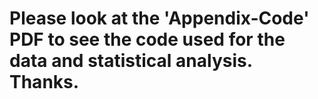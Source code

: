 # Please look at the 'Appendix-Code' PDF to see the code used for the data and statistical analysis. Thanks.
